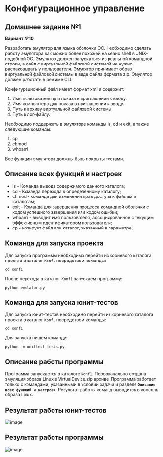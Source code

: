 # Конфигурационное управление

## Домашнее задание №1

**Вариант №10**

Разработать эмулятор для языка оболочки ОС. Необходимо сделать работу
эмулятора как можно более похожей на сеанс shell в UNIX-подобной ОС.
Эмулятор должен запускаться из реальной командной строки, а файл с
виртуальной файловой системой не нужно распаковывать у пользователя.
Эмулятор принимает образ виртуальной файловой системы в виде файла формата
zip. Эмулятор должен работать в режиме CLI.

Конфигурационный файл имеет формат xml и содержит:
1. Имя пользователя для показа в приглашении к вводу.
2. Имя компьютера для показа в приглашении к вводу.
3. Путь к архиву виртуальной файловой системы.
4. Путь к лог-файлу.


Необходимо поддержать в эмуляторе команды ls, cd и exit, а также следующие команды:
1. cp
2. chmod
3. whoami

Все функции эмулятора должны быть покрыты тестами.

## Описание всех функций и настроек

* ls - Команда вывода содержимого данного каталога;
* cd - Команда перехода к определённому каталогу;
* chmod - команда для изменения прав доступа к файлам и каталогам;
* exit - Команда для завершения процесса командной оболочки с кодом успешного завершения или кодом ошибки;
* whoami - выводит имя пользователя, ассоциированное с текущим эффективным идентификатором пользователя;
* cp -  копирует файл или каталог, указанный в параметре;

## Команда для запуска проекта

Для запуска программы необходимо перейти из корневого каталога проекта в каталог ``Konf1`` посредством команды:

```
cd Konf1
```

После перехода в каталог ``Konf1`` запускаем программу:

```
python emulator.py
```

## Команда для запуска юнит-тестов

Для запуска юнит-тестов необходимо перейти из корневого каталога проекта в каталог ``Konf1`` посредством команды:

```
cd Konf1
```

Для запуска пишем команду:

```
python -m unittest tests.py
```

## Описание работы программы

Программа запускается в каталоге ``Konf1``. Первоначально создана эмуляция образа Linux в VirtualDevice.zip архиве. Программа работает только с командами, указанными в условии задачи и разделе **``Описание всех функций и настроек``**. Результат работы команд выводится в консоль образа Linux. 

## Результат работы юнит-тестов

![image](https://github.com/user-attachments/assets/2fa6589d-a785-4f7c-9b1c-fb1dea70963e)


## Результат работы программы

![image](https://github.com/user-attachments/assets/4371fc40-7502-44e0-af9a-e15689e3ec4e)
